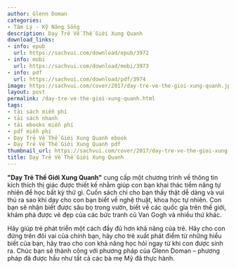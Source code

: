 ```yaml
---
author: Glenn Doman
categories:
- Tâm Lý - Kỹ Năng Sống
description: Dạy Trẻ Về Thế Giới Xung Quanh
download_links:
- info: epub
  url: https://sachvui.com/download/epub/3972
- info: mobi
  url: https://sachvui.com/download/mobi/3973
- info: pdf
  url: https://sachvui.com/download/pdf/3974
image: https://sachvui.com/cover/2017/day-tre-ve-the-gioi-xung-quanh.jpg
layout: post
permalink: /day-tre-ve-the-gioi-xung-quanh.html
tags:
- tải sách miễn phí
- tải sách nhanh
- tải ebooks miễn phí
- pdf miễn phí
- Dạy Trẻ Về Thế Giới Xung Quanh ebook
- Dạy Trẻ Về Thế Giới Xung Quanh pdf
thumbnail_url: https://sachvui.com/cover/2017/day-tre-ve-the-gioi-xung-quanh.jpg
title: Dạy Trẻ Về Thế Giới Xung Quanh
---
```


 <div class="item-desc text-justify"> <p><strong>"Dạy Trẻ Thế Giới Xung Quanh"</strong> cung cấp một chương trình về thông tin kích thích thị giác được thiết kế nhằm giúp con bạn khai thác tiềm năng tự nhiên để học bất kỳ thứ gì. Cuốn sách chỉ cho bạn thấy thật dễ dàng và vui thú ra sao khi dạy cho con bạn biết về nghệ thuật, khoa học tự nhiên. Con bạn sẽ nhận biết được sâu bọ trong vườn, biết về các quốc gia trên thế giới, khám phá được vẻ đẹp của các bức tranh củ Van Gogh và nhiều thứ khác.</p><p>Hãy giúp trẻ phát triển một cách đầy đủ hơn khả năng của trẻ. Hãy cho con đứng trên đôi vai của chính bạn, hãy cho trẻ xuất phát điểm từ những hiểu biết của bạn, hãy trao cho con khả năng học hỏi ngay từ khi con được sinh ra. Chúc bạn sẽ thành công với phương pháp của Glenn Doman – phương pháp đã được hầu như tất cả các bà mẹ Mỹ đã thực hành.</p><p> </p> </div>